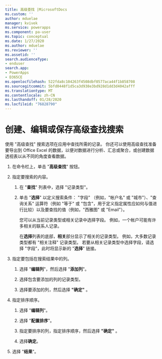 ```yaml
---
title: 高级查找 |MicrosoftDocs
ms.custom: ''
author: mduelae
manager: kvivek
ms.service: powerapps
ms.component: pa-user
ms.topic: conceptual
ms.date: 1/27/2020
ms.author: mduelae
ms.reviewer: ''
ms.assetid: ''
search.audienceType:
- enduser
search.app:
- PowerApps
- D365CE
ms.openlocfilehash: 522fda8c104263f4508dbf0577aca44f1b858708
ms.sourcegitcommit: 5bfd0448f1d5ca3d938e3bd928d1dd3d4042afff
ms.translationtype: MT
ms.contentlocale: zh-CN
ms.lasthandoff: 01/28/2020
ms.locfileid: "76828790"
---
```

# <a name="create-edit-or-save-an-advanced-find-search"></a>创建、编辑或保存高级查找搜索

使用 "高级查找" 搜索选项在应用中查找所需的记录。 你还可以使用高级查找准备要导出到 Office Excel 的数据，以便对数据进行分析、汇总或聚合，或创建数据透视表以从不同的角度查看数据。  
  
1. 在命令栏上，单击 "**高级查找**" 按钮。
  
2. 指定要搜索的内容。  
  
   1.  在 "**查找**" 列表中，选择 "记录类型"。  
  
   2.  单击 "**选择**" 以定义搜索条件： "字段" （例如，"帐户名" 或 "城市"）、"查询关系" 运算符（例如 "等于" 或 "包含"，用于定义指定属性应如何与值进行比较）以及要查找的值（例如，"西雅图" 或 "Email"）。  
  
       您可以从当前记录类型或相关记录中选择字段。 例如，一个帐户可能有许多相关的联系人记录。  
  
       在**选择**列表的底部，**相关**部分显示了相关的记录类型。 例如，大多数记录类型都有 "相关注释" 记录类型。 若要从相关记录类型中选择字段，请选择 "字段"，此时将显示新的 "**选择**" 链接。  

3. 指定要包括在搜索结果中的列。  
  
   1.  选择 "**编辑列**"，然后选择 "**添加列**"。  
  
   2.  选择包含要添加的列的记录类型。  
  
   3.  选择要添加的列，然后选择 **"确定"** 。  
  
4. 指定排序顺序。  
  
   1.  选择 "**编辑列**"。  
  
   2.  选择 "**配置排序**"。  
  
   3.  指定要排序的列，指定排序顺序，然后选择 **"确定"** 。  
  
   4.  选择**确定**。  
  
5. 选择 "**结果**"。